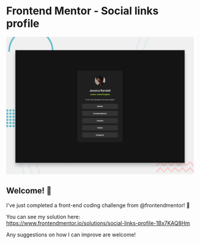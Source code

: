 # Frontend Mentor - Social links profile

![Design preview for the Social links profile coding challenge](./preview.jpg)

## Welcome! 👋

I've just completed a front-end coding challenge from @frontendmentor! 🎉

You can see my solution here: https://www.frontendmentor.io/solutions/social-links-profile-1Bx7KAQ8Hm

Any suggestions on how I can improve are welcome!
